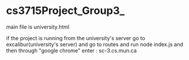 # cs3715Project_Group3_
main file is university.html 

if the project is running from the university's server go to excalibur(university's server) and go to routes and run node index.js and then through "google chrome" enter : sc-3.cs.mun.ca

